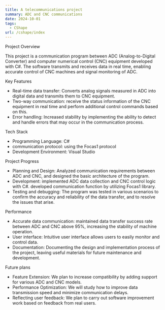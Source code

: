 ```yaml
---
title: A telecommunications project
summary: ADC and CNC communications
date: 2024-10-01
tags:
  - CShape
url: /cshape/index
---
```


Project Overview

This project is a communication program between ADC (Analog-to-Digital Converter) and computer numerical control (CNC) equipment developed with C#. The software transmits and receives data in real time, enabling accurate control of CNC machines and signal monitoring of ADC.


Key Features

- Real-time data transfer: Converts analog signals measured in ADC into digital data and transmits them to CNC equipment.
- Two-way communication: receive the status information of the CNC equipment in real time and perform additional control commands based on this.
- Error handling: Increased stability by implementing the ability to detect and handle errors that may occur in the communication process.


Tech Stack

- Programming Language: C#
- communication protocol: using the Focas1 protocol
- Development Environment: Visual Studio


Project Progress

- Planning and Design: Analyzed communication requirements between ADC and CNC, and designed the basic architecture of the program.
- Development: implemented ADC data collection and CNC control logic with C#. developed communication function by utilizing Focas1 library.
- Testing and debugging: The program was tested in various scenarios to confirm the accuracy and reliability of the data transfer, and to resolve the issues that arise.


Performance

- Accurate data communication: maintained data transfer success rate between ADC and CNC above 95%, increasing the stability of machine operation.
- User interface: Intuitive user interface allows users to easily monitor and control data.
- Documentation: Documenting the design and implementation process of the project, leaving useful materials for future maintenance and development.


Future plans

- Feature Extension: We plan to increase compatibility by adding support for various ADC and CNC models.
- Performance Optimization: We will study how to improve data transmission speed and minimize communication delays.
- Reflecting user feedback: We plan to carry out software improvement work based on feedback from real users.